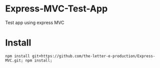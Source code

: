 # Express-MVC-Test-App
Test app using express MVC

# Install
    npm install git+https://github.com/the-letter-e-production/Express-MVC.git; npm install;
